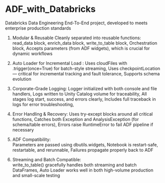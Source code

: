 # ADF_with_Databricks

Databricks Data Engineering End-To-End project, developed to meets enterprise production standards

1. Modular & Reusable
   Cleanly separated into reusable functions:
   read_data block,
   enrich_data block,
   write_to_table block,
   Orchestration block,
   Accepts parameters (from ADF widgets), which is crucial for dynamic workflows

2. Auto Loader for Incremental Load : 
   Uses cloudFiles with .trigger(once=True) for batch-style streaming, 
   Uses checkpointLocation — critical for incremental tracking and fault tolerance, 
   Supports schema evolution 

3. Corporate-Grade Logging: 
    Logger initialized with both console and file handlers, 
    Logs written to Unity Catalog volume for traceability, 
    All stages log start, success, and errors clearly, 
    Includes full traceback in logs for error troubleshooting,   

4. Error Handling & Recovery: 
   Uses try-except blocks around all critical functions, 
   Catches both Exception and AnalysisException (for schema/table errors), 
   Errors raise RuntimeError to fail ADF pipeline if necessary  

5. ADF Compatibility:  
   Parameters are passed using dbutils.widgets, 
   Notebook is restart-safe, restartable, and rerunnable, 
   Failures propagate properly back to ADF  

6. Streaming and Batch Compatible:  
   write_to_table() gracefully handles both streaming and batch DataFrames, 
   Auto Loader works well in both high-volume production and small-scale testing 
